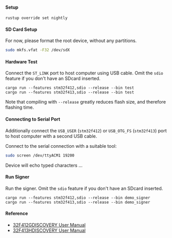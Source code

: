 #### Setup

```
rustup override set nightly
```

#### SD Card Setup

For now, please format the root device, without any partitions.

```sh
sudo mkfs.vfat -F32 /dev/sdX
```

#### Hardware Test

Connect the `ST_LINK` port to host computer using USB cable.  Omit the `sdio` feature if you don't have an SDcard inserted.

```
cargo run --features stm32f412,sdio --release --bin test
cargo run --features stm32f413,sdio --release --bin test
```

Note that compiling with `--release` greatly reduces flash size, and therefore flashing time.

#### Connecting to Serial Port

Additionally connect the `USB_USER` (`stm32f412`) or `USB_OTG_FS`
(`stm32f413`) port to host computer with a second USB cable.

Connect to the serial connection with a suitable tool:
```sh
sudo screen /dev/ttyACM1 19200
```

Device will echo typed characters ...

#### Run Signer

Run the signer.  Omit the `sdio` feature if you don't have an SDcard inserted.

```
cargo run --features stm32f412,sdio --release --bin demo_signer
cargo run --features stm32f413,sdio --release --bin demo_signer
```

#### Reference

- [32F412GDISCOVERY User Manual](https://www.st.com/resource/en/user_manual/um2032-discovery-kit-with-stm32f412zg-mcu-stmicroelectronics.pdf)
- [32F413HDISCOVERY User Manual](https://www.st.com/resource/en/user_manual/um2135-discovery-kit-with-stm32f413zh-mcu-stmicroelectronics.pdf)
